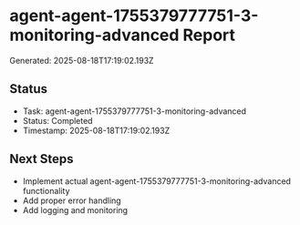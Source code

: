 # agent-agent-1755379777751-3-monitoring-advanced Report

Generated: 2025-08-18T17:19:02.193Z

## Status
- Task: agent-agent-1755379777751-3-monitoring-advanced
- Status: Completed
- Timestamp: 2025-08-18T17:19:02.193Z

## Next Steps
- Implement actual agent-agent-1755379777751-3-monitoring-advanced functionality
- Add proper error handling
- Add logging and monitoring
